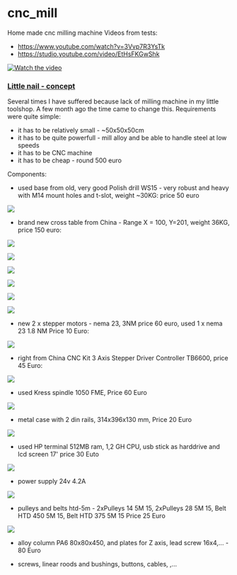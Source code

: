 # cnc_mill
Home made cnc milling machine
Videos from tests:

- https://www.youtube.com/watch?v=3Vvp7R3YsTk
- https://studio.youtube.com/video/EtHsFKGwShk

[![Watch the video](https://youtu.be/EtHsFKGwShk)](https://youtu.be/EtHsFKGwShk)

### [Little nail - concept](https://little-nail.blogspot.com/2015/08/little-nail-concept.html)

Several times I have suffered because lack of milling machine in my little toolshop. A few month ago the time came to change this. Requirements were quite simple:  
- it has to be relatively small - ~50x50x50cm  
- it has to be quite powerfull - mill alloy and be able to handle steel at low speeds  
- it has to be CNC machine  
- it has to be cheap - round 500 euro  
  
Components:  
  
- used base from old, very good Polish drill WS15 - very robust and heavy with M14 mount holes and t-slot, weight ~30KG: price 50 euro  
  

[![](https://blogger.googleusercontent.com/img/b/R29vZ2xl/AVvXsEhzM-Y2v5iljNB-lXq6JpANpPdyPnDjSfHMRZhPvWzM_EYJ_TI-4OMtsCtP_KevsxTiadu1XbxZZOIkiTRf6KQ5dlDcj6X60xH5hmngHErP7lPRM_fOfpkyKgBqKE709n_Aq5z-44giM3lI/s1600/base.jpg)](https://blogger.googleusercontent.com/img/b/R29vZ2xl/AVvXsEhzM-Y2v5iljNB-lXq6JpANpPdyPnDjSfHMRZhPvWzM_EYJ_TI-4OMtsCtP_KevsxTiadu1XbxZZOIkiTRf6KQ5dlDcj6X60xH5hmngHErP7lPRM_fOfpkyKgBqKE709n_Aq5z-44giM3lI/s1600/base.jpg)

  
  
  
  
  
  
  
  
  
  
  
  
  
- brand new cross table from China - Range X = 100, Y=201, weight 36KG, price 150 euro:  
  
  

[![](https://blogger.googleusercontent.com/img/b/R29vZ2xl/AVvXsEjsB3_Gzp5sePn2zpbzM8n6_HbS7JnRCiSkHlQY5jH8KeiGQr-MuLt3arm3jjhz88fxM5cQBnva5-Jc_7t4bOL9sltiYVK2zHyvWuoThl0DPrW18_oxo_deQBM6MC5C7FusE5Mrx4mFfQ4o/s320/stk_495x165_zdjwym_1.jpg)](https://blogger.googleusercontent.com/img/b/R29vZ2xl/AVvXsEjsB3_Gzp5sePn2zpbzM8n6_HbS7JnRCiSkHlQY5jH8KeiGQr-MuLt3arm3jjhz88fxM5cQBnva5-Jc_7t4bOL9sltiYVK2zHyvWuoThl0DPrW18_oxo_deQBM6MC5C7FusE5Mrx4mFfQ4o/s1600/stk_495x165_zdjwym_1.jpg)

  

[![](https://blogger.googleusercontent.com/img/b/R29vZ2xl/AVvXsEg5LIZkaw79CDvRwDjrz-E8PE_tM3quAHnNuYe3VESAS7WIoPCJLr3O8hg02YQ17YcuHPrGp0IKHkwfwCTFKrChX9G8vwcvs7F8J9K0PNzlY6OwPsJOX8L1Sefc2BkHr1TzaWdUA0hNZyQ4/s200/stk_495x165_zdjwym_2.jpg)](https://blogger.googleusercontent.com/img/b/R29vZ2xl/AVvXsEg5LIZkaw79CDvRwDjrz-E8PE_tM3quAHnNuYe3VESAS7WIoPCJLr3O8hg02YQ17YcuHPrGp0IKHkwfwCTFKrChX9G8vwcvs7F8J9K0PNzlY6OwPsJOX8L1Sefc2BkHr1TzaWdUA0hNZyQ4/s1600/stk_495x165_zdjwym_2.jpg)

  

[![](https://blogger.googleusercontent.com/img/b/R29vZ2xl/AVvXsEhtpFoysjoCSJKixv9otpLxhkgtG17cRnQREMlZgow6nmztQ1b0cdIo2-SNnLK05fvQSKbN7KhRis-l29fbTjsk2FYNNDEsBggL2pdmiVCBWs8W5g7Wu_9mkklk38pO5nPa36t3_RmTkeKW/s320/stk_495x165_zdjwym_3.jpg)](https://blogger.googleusercontent.com/img/b/R29vZ2xl/AVvXsEhtpFoysjoCSJKixv9otpLxhkgtG17cRnQREMlZgow6nmztQ1b0cdIo2-SNnLK05fvQSKbN7KhRis-l29fbTjsk2FYNNDEsBggL2pdmiVCBWs8W5g7Wu_9mkklk38pO5nPa36t3_RmTkeKW/s1600/stk_495x165_zdjwym_3.jpg)

  

[![](https://blogger.googleusercontent.com/img/b/R29vZ2xl/AVvXsEjUKlpApuoNQE1g7f3nsbkNq9vIVg4d3Vm9zikMbJmwnGCgXwauNwQ1JSf9R95GNGoiljSXll-UoW91R_WK_QZi883wUSLF9habdYRG63iONWCUzMsm_zeI72BJ5J7cyAjrwVHWWeWW_C9F/s320/stk_495x165_zdjwym_4.jpg)](https://blogger.googleusercontent.com/img/b/R29vZ2xl/AVvXsEjUKlpApuoNQE1g7f3nsbkNq9vIVg4d3Vm9zikMbJmwnGCgXwauNwQ1JSf9R95GNGoiljSXll-UoW91R_WK_QZi883wUSLF9habdYRG63iONWCUzMsm_zeI72BJ5J7cyAjrwVHWWeWW_C9F/s1600/stk_495x165_zdjwym_4.jpg)

  

[![](https://blogger.googleusercontent.com/img/b/R29vZ2xl/AVvXsEiLwbLohofxv8eTYzFQA5OtNKvuEto3LhmnyLw-OW3eHF9trq80g1CKI9665z3rP5esmJpcLyIWYeZuqvI3Tr17JxsloGR3jdWpDUAfLcw6uKYsx1DkyDFJG7YlllEf6BQyaUVaStWp0gp9/s320/stk_495x165_zdjwym_5.jpg)](https://blogger.googleusercontent.com/img/b/R29vZ2xl/AVvXsEiLwbLohofxv8eTYzFQA5OtNKvuEto3LhmnyLw-OW3eHF9trq80g1CKI9665z3rP5esmJpcLyIWYeZuqvI3Tr17JxsloGR3jdWpDUAfLcw6uKYsx1DkyDFJG7YlllEf6BQyaUVaStWp0gp9/s1600/stk_495x165_zdjwym_5.jpg)

  

[![](https://blogger.googleusercontent.com/img/b/R29vZ2xl/AVvXsEhNM9bICLXWY0vtRQhWoq4UNNjFYOGGpb5IayyphcS1KVbZLbs_9r4dpoJHdQEtuCImyyVvPa54Qt_Z_jUEX4FUR4c-SQdYPlSjzcE-QD6yl2bxkR34z07JlixFoV1XYUDiXHdllDSa2F5x/s320/stk_495x165_zdjwym_6.jpg)](https://blogger.googleusercontent.com/img/b/R29vZ2xl/AVvXsEhNM9bICLXWY0vtRQhWoq4UNNjFYOGGpb5IayyphcS1KVbZLbs_9r4dpoJHdQEtuCImyyVvPa54Qt_Z_jUEX4FUR4c-SQdYPlSjzcE-QD6yl2bxkR34z07JlixFoV1XYUDiXHdllDSa2F5x/s1600/stk_495x165_zdjwym_6.jpg)

  

  
- new 2 x stepper motors - nema 23, 3NM price 60 euro, used 1 x nema 23 1.8 NM Price 10 Euro:  
  

[![](https://blogger.googleusercontent.com/img/b/R29vZ2xl/AVvXsEjagdVPV0fbGEPd1JrfLWdFbWg2Yor6_e_X-Vy4ve42EbKpb2b33AVZQxedjLykOZxVKdykNSQsA5yjDz4aahAEJ14JXpdmzuU0wlUpti1gHT11GCSLRiOhMBaVSqmv98aFWcEn149GZvo9/s320/steppers.jpg)](https://blogger.googleusercontent.com/img/b/R29vZ2xl/AVvXsEjagdVPV0fbGEPd1JrfLWdFbWg2Yor6_e_X-Vy4ve42EbKpb2b33AVZQxedjLykOZxVKdykNSQsA5yjDz4aahAEJ14JXpdmzuU0wlUpti1gHT11GCSLRiOhMBaVSqmv98aFWcEn149GZvo9/s1600/steppers.jpg)

  
  
- right from China CNC Kit 3 Axis Stepper Driver Controller TB6600, price 45 Euro:  
  

[![](https://blogger.googleusercontent.com/img/b/R29vZ2xl/AVvXsEi6oIuHNWMAPv-AGSC_bSRN36MwpI1jxgqOJk3fenv4Rl_sLKneKk0yVnlwnwWBafadfUAIaJN3gSW7_06kQ9VhxqHgayPU3xxysRYnspll3O0oAthqgdwammorS9BRxz4NUbgWKBnVP0yq/s1600/CNC-Kit-3-Axis-Stepper-Driver-Controller-TB6600-5A-Stepping-Motor-Driver-Board-Aluminum-Box-with.jpg_220x220.jpg)](https://blogger.googleusercontent.com/img/b/R29vZ2xl/AVvXsEi6oIuHNWMAPv-AGSC_bSRN36MwpI1jxgqOJk3fenv4Rl_sLKneKk0yVnlwnwWBafadfUAIaJN3gSW7_06kQ9VhxqHgayPU3xxysRYnspll3O0oAthqgdwammorS9BRxz4NUbgWKBnVP0yq/s1600/CNC-Kit-3-Axis-Stepper-Driver-Controller-TB6600-5A-Stepping-Motor-Driver-Board-Aluminum-Box-with.jpg_220x220.jpg)

  
  
  
- used Kress spindle 1050 FME, Price 60 Euro  

[![](https://blogger.googleusercontent.com/img/b/R29vZ2xl/AVvXsEgv-72jybcY_598I-06_rzsFb5reQ1cRxFmLcT3nX_GMMaAWGKFyPNxKZIVNrkp4LEPwuN8oRox8IvjC3KNg51N8BTIlErUQhUyPrPqqJYUG_5YF8w0CZH6FWae2WVbkRjg4iadBhUahfPi/s320/kress.jpg)](https://blogger.googleusercontent.com/img/b/R29vZ2xl/AVvXsEgv-72jybcY_598I-06_rzsFb5reQ1cRxFmLcT3nX_GMMaAWGKFyPNxKZIVNrkp4LEPwuN8oRox8IvjC3KNg51N8BTIlErUQhUyPrPqqJYUG_5YF8w0CZH6FWae2WVbkRjg4iadBhUahfPi/s1600/kress.jpg)

  
  
- metal case with 2 din rails, 314x396x130 mm, Price 20 Euro  
  

[![](https://blogger.googleusercontent.com/img/b/R29vZ2xl/AVvXsEhO5No7yggSmiScdZGXo9kTjVdq5G0qMQaTrhU_XXzl4CStXaW1qtn8pobNz3vIf5NMzN-UfzdoM4sqjDBE1Z-If0Au2WImSMtWWpM8Z1oEMwzS78YlKhAMCb3i_k5RO3G8F5hgFM1m8Xtp/s320/case.jpg)](https://blogger.googleusercontent.com/img/b/R29vZ2xl/AVvXsEhO5No7yggSmiScdZGXo9kTjVdq5G0qMQaTrhU_XXzl4CStXaW1qtn8pobNz3vIf5NMzN-UfzdoM4sqjDBE1Z-If0Au2WImSMtWWpM8Z1oEMwzS78YlKhAMCb3i_k5RO3G8F5hgFM1m8Xtp/s1600/case.jpg)

  
  
- used HP terminal 512MB ram, 1,2 GH CPU, usb stick as harddrive and lcd screen 17' price 30 Euto  

[![](https://blogger.googleusercontent.com/img/b/R29vZ2xl/AVvXsEhe7t1VnQ3zYHvSPyrp8mORGxYFiidHXOjmA9HK29UBMcP7kS4eSD5tXOGIHrqk3BzvYQMMufCqI4sPH2gs0RCGcw6H1FQxtlUWo5EOMG-4uT7LErVYIwC69Rct0oXGoAlFr9IRVbAJAGs4/s320/terminal.jpg)](https://blogger.googleusercontent.com/img/b/R29vZ2xl/AVvXsEhe7t1VnQ3zYHvSPyrp8mORGxYFiidHXOjmA9HK29UBMcP7kS4eSD5tXOGIHrqk3BzvYQMMufCqI4sPH2gs0RCGcw6H1FQxtlUWo5EOMG-4uT7LErVYIwC69Rct0oXGoAlFr9IRVbAJAGs4/s1600/terminal.jpg)

  
- power supply 24v 4.2A  

[![](https://blogger.googleusercontent.com/img/b/R29vZ2xl/AVvXsEgg2d00Nx1IVenksKimQ9jbz68efKn9_SiDEKycQApuG2M661JkPGtaja7BscBM0oHYzyt5goz2q-NVrvq7DrvO94Dm2KwQAb3_JRX7fHzxghfIDD3Sn_cp0MDk5fckuTg78Jra5IvdRdv8/s320/power_supply.jpg)](https://blogger.googleusercontent.com/img/b/R29vZ2xl/AVvXsEgg2d00Nx1IVenksKimQ9jbz68efKn9_SiDEKycQApuG2M661JkPGtaja7BscBM0oHYzyt5goz2q-NVrvq7DrvO94Dm2KwQAb3_JRX7fHzxghfIDD3Sn_cp0MDk5fckuTg78Jra5IvdRdv8/s1600/power_supply.jpg)

  
  
- pulleys and belts htd-5m - 2xPulleys 14 5M 15, 2xPulleys 28 5M 15, Belt HTD 450 5M 15, Belt HTD 375 5M 15 Price 25 Euro  
  

[![](https://blogger.googleusercontent.com/img/b/R29vZ2xl/AVvXsEjbgSw8TABDt1R9n7VZd1T5ZWXw7RI9GyfBizyoBFpndBl0ExyRTOSNxCt-7cpDrptpUXFTRPdJb-ejYlHLoQqzpkzYWzWaEMcO0nrjASLE2t09v6zJrDOq9sihqtsFGvbfV8lHD8z8pL7S/s320/pulley.jpg)](https://blogger.googleusercontent.com/img/b/R29vZ2xl/AVvXsEjbgSw8TABDt1R9n7VZd1T5ZWXw7RI9GyfBizyoBFpndBl0ExyRTOSNxCt-7cpDrptpUXFTRPdJb-ejYlHLoQqzpkzYWzWaEMcO0nrjASLE2t09v6zJrDOq9sihqtsFGvbfV8lHD8z8pL7S/s1600/pulley.jpg)

  
- alloy column PA6 80x80x450, and plates for Z axis, lead screw 16x4,... - 80 Euro  
  
- screws, linear roods and bushings, buttons, cables, ,...
